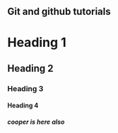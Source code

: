 ## Git and github tutorials

# Heading 1
## Heading 2
### Heading 3
#### Heading 4
##### cooper is here also
